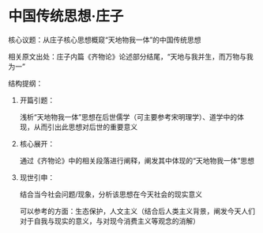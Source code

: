 # 中国传统思想·庄子

核心议题：从庄子核心思想概窥“天地物我一体”的中国传统思想

相关原文出处：庄子内篇《齐物论》论述部分结尾，“天地与我并生，而万物与我为一”

结构提纲：

1. 开篇引题：

   浅析“天地物我一体”思想在后世儒学（可主要参考宋明理学）、道学中的体现，从而引出此思想对后世的重要意义

2. 核心展开：

   通过《齐物论》中的相关段落进行阐释，阐发其中体现的“天地物我一体”思想

3. 现世引申：

   结合当今社会问题/现象，分析该思想在今天社会的现实意义

   可以参考的方面：生态保护，人文主义（结合后人类主义背景，阐发今天人们对于自我与现实的意义，与对现今消费主义等观念的消解）



